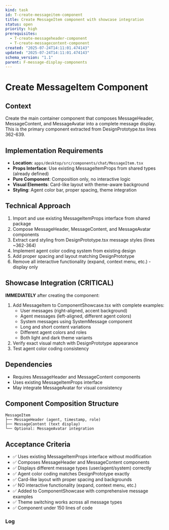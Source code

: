 ```yaml
---
kind: task
id: T-create-messageitem-component
title: Create MessageItem component with showcase integration
status: open
priority: high
prerequisites:
  - T-create-messageheader-component
  - T-create-messagecontent-component
created: "2025-07-24T14:11:01.474143"
updated: "2025-07-24T14:11:01.474143"
schema_version: "1.1"
parent: F-message-display-components
---
```


# Create MessageItem Component

## Context

Create the main container component that composes MessageHeader, MessageContent, and MessageAvatar into a complete message display. This is the primary component extracted from DesignPrototype.tsx lines 362-639.

## Implementation Requirements

- **Location**: `apps/desktop/src/components/chat/MessageItem.tsx`
- **Props Interface**: Use existing MessageItemProps from shared types (already defined)
- **Pure Component**: Composition only, no interactive logic
- **Visual Elements**: Card-like layout with theme-aware background
- **Styling**: Agent color bar, proper spacing, theme integration

## Technical Approach

1. Import and use existing MessageItemProps interface from shared package
2. Compose MessageHeader, MessageContent, and MessageAvatar components
3. Extract card styling from DesignPrototype.tsx message styles (lines ~362-364)
4. Implement agent color coding system from existing design
5. Add proper spacing and layout matching DesignPrototype
6. Remove all interactive functionality (expand, context menu, etc.) - display only

## Showcase Integration (CRITICAL)

**IMMEDIATELY** after creating the component:

1. Add MessageItem to ComponentShowcase.tsx with complete examples:
   - User messages (right-aligned, accent background)
   - Agent messages (left-aligned, different agent colors)
   - System messages using SystemMessage component
   - Long and short content variations
   - Different agent colors and roles
   - Both light and dark theme variants
2. Verify exact visual match with DesignPrototype appearance
3. Test agent color coding consistency

## Dependencies

- Requires MessageHeader and MessageContent components
- Uses existing MessageItemProps interface
- May integrate MessageAvatar for visual consistency

## Component Composition Structure

```
MessageItem
├── MessageHeader (agent, timestamp, role)
├── MessageContent (text display)
└── Optional: MessageAvatar integration
```

## Acceptance Criteria

- ✅ Uses existing MessageItemProps interface without modification
- ✅ Composes MessageHeader and MessageContent components
- ✅ Displays different message types (user/agent/system) correctly
- ✅ Agent color coding matches DesignPrototype exactly
- ✅ Card-like layout with proper spacing and backgrounds
- ✅ NO interactive functionality (expand, context menu, etc.)
- ✅ Added to ComponentShowcase with comprehensive message examples
- ✅ Theme switching works across all message types
- ✅ Component under 150 lines of code

### Log
